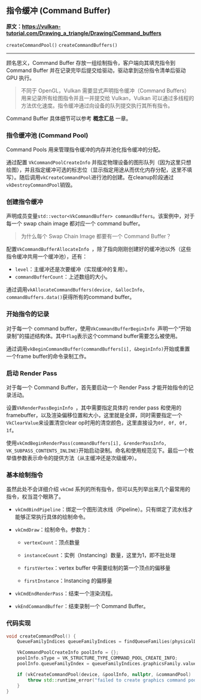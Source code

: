 ## 指令缓冲 (Command Buffer)

**原文：https://vulkan-tutorial.com/Drawing_a_triangle/Drawing/Command_buffers**

`createCommandPool()`
`createCommandBuffers()`

---

顾名思义，Command Buffer 存放一组绘制指令，客户端向其填充指令到 Command Buffer 并在记录完毕后提交给驱动，驱动拿到这份指令清单后驱动 GPU 执行。

> 不同于 OpenGL，Vulkan 需要显式声明指令缓冲（Command Buffers）用来记录所有绘图指令并且一并提交给 Vulkan，Vulkan 可以通过多线程的方法优化速度。指令缓冲通过向设备的队列提交执行其所有指令。

Command Buffer 具体细节可以参考 **概念汇总** 一章。



### 指令缓冲池 (Command Pool)

Command Pools 用来管理指令缓冲的内存并池化指令缓冲的分配。

通过配置 `VkCommandPoolCreateInfo` 并指定物理设备的图形队列（因为这里只想绘图），并且指定缓冲可选的标志位（显示指定用途从而优化内存分配，这里不填写）。随后调用`vkCreateCommandPool`进行池的创建。在cleanup阶段通过`vkDestroyCommandPool`销毁。



### 创建指令缓冲

声明成员变量`std::vector<VkCommandBuffer> commandBuffers`。该案例中，对于每一个 swap chain image 都对应一个 command buffer。

> 为什么每个 Swap Chain Image 都要有一个 Command Buffer？

配置`VkCommandBufferAllocateInfo `，除了指向刚刚创建好的缓冲池以外（这些指令缓冲共用一个缓冲池），还有：

* `level`：主缓冲还是次要缓冲（实现缓冲的复用）。
* `commandBufferCount`：上述数组的大小。

通过调用`vkAllocateCommandBuffers(device, &allocInfo, commandBuffers.data()`获得所有的command buffer。



### 开始指令的记录

对于每一个 command buffer，使用`VkCommandBufferBeginInfo `声明一个“开始录制”的描述结构体。其中`flag`表示这个command buffer需要怎么被使用。

通过调用`vkBeginCommandBuffer(commandBuffers[i], &beginInfo)`开始或重置一个frame buffer的命令录制工作。



### 启动 Render Pass

对于每一个 Command Buffer，首先要启动一个 Render Pass 才能开始指令的记录活动。

设置`VkRenderPassBeginInfo `，其中需要指定具体的 render pass 和使用的 framebuffer，以及渲染偏移位置和大小，这里就是全屏，同时需要指定一个`VkClearValue`来设置清空clear op时用的清空颜色，这里直接设为`0f, 0f, 0f, 1f`。

使用`vkCmdBeginRenderPass(commandBuffers[i], &renderPassInfo, VK_SUBPASS_CONTENTS_INLINE)`开始启动录制。命名和使用规范见下。最后一个枚举值参数表示命令的提供方法（从主缓冲还是次级缓冲）。



### 基本绘制指令

虽然此处不会详细介绍 `vkCmd` 系列的所有指令，但可以先列举出来几个最常用的指令，权当混个眼熟了。

* `vkCmdBindPipeline`：绑定一个图形流水线（Pipeline）。只有绑定了流水线才能够正常执行具体的绘制命令。

* `vkCmdDraw`：绘制命令。参数为：

  * `vertexCount`：顶点数量

  * `instanceCount`：实例（Instancing）数量，这里为1，即不批处理

  * `firstVertex`：vertex buffer 中需要绘制的第一个顶点的偏移量

  * `firstInstance`：Instancing 的偏移量


* `vkCmdEndRenderPass`：结束一个渲染流程。

* `vkEndCommandBuffer`：结束录制一个 Command Buffer。



### 代码实现

```cpp
void createCommandPool() {
    QueueFamilyIndices queueFamilyIndices = findQueueFamilies(physicalDevice);

    VkCommandPoolCreateInfo poolInfo = {};
    poolInfo.sType = VK_STRUCTURE_TYPE_COMMAND_POOL_CREATE_INFO;
    poolInfo.queueFamilyIndex = queueFamilyIndices.graphicsFamily.value();

    if (vkCreateCommandPool(device, &poolInfo, nullptr, &commandPool) != VK_SUCCESS) {
        throw std::runtime_error("failed to create graphics command pool!");
    }
}
```

